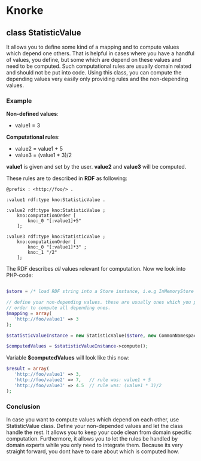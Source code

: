 # Knorke

## class StatisticValue

It allows you to define some kind of a mapping and to compute values which depend one others. That is helpful in cases where you have a handful of values, you define, but some which are depend on these values and need to be computed. Such computational rules are usually domain related and should not be put into code. Using this class, you can compute the depending values very easily only providing rules and the non-depending values.

### Example

**Non-defined values**:
* value1 = 3

**Computational rules**:
* value2 = value1 + 5
* value3 = (value1 * 3)/2

**value1** is given and set by the user. **value2** and **value3** will be computed.

These rules are to described in **RDF** as following:
```
@prefix : <http://foo/> .

:value1 rdf:type kno:StatisticValue .
    
:value2 rdf:type kno:StatisticValue ;
    kno:computationOrder [
        kno:_0 "[:value1]+5"
    ];
    
:value3 rdf:type kno:StatisticValue ;
    kno:computationOrder [
        kno:_0 "[:value1]*3" ;
        kno:_1 "/2"
    ];
```

The RDF describes *all* values relevant for computation. Now we look into PHP-code:
```php

$store = /* load RDF string into a Store instance, i.e.g InMemoryStore */;

// define your non-depending values. these are usually ones which you provide in 
// order to compute all depending ones.
$mapping = array(
   'http://foo/value1' => 3
);

$statisticValueInstance = new StatisticValue($store, new CommonNamespaces(), $mapping);

$computedValues = $statisticValueInstance->compute();
```

Variable **$computedValues** will look like this now:

```php
$result = array(
   'http://foo/value1' => 3,
   'http://foo/value2' => 7,   // rule was: value1 + 5
   'http://foo/value3' => 4.5  // rule was: (value1 * 3)/2
);
```

### Conclusion

In case you want to compute values which depend on each other, use StatisticValue class. Define your non-depended values and let the class handle the rest. It allows you to keep your code clean from domain specific computation. Furthermore, it allows you to let the rules be handled by domain experts while you only need to integrate them. Because its very straight forward, you dont have to care about which is computed how.
